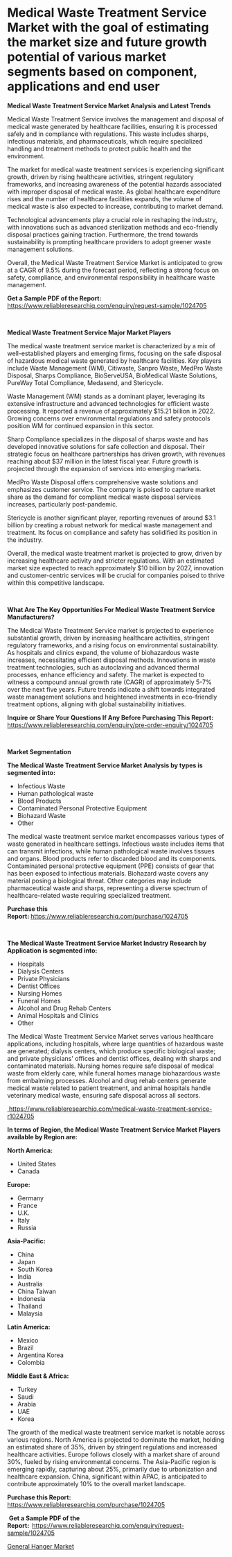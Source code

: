 <p><h1>Medical Waste Treatment Service Market with the goal of estimating the market size and future growth potential of various market segments based on component, applications and end user</h1></p><p><strong>Medical Waste Treatment Service Market Analysis and Latest Trends</strong></p>
<p><p>Medical Waste Treatment Service involves the management and disposal of medical waste generated by healthcare facilities, ensuring it is processed safely and in compliance with regulations. This waste includes sharps, infectious materials, and pharmaceuticals, which require specialized handling and treatment methods to protect public health and the environment.</p><p>The market for medical waste treatment services is experiencing significant growth, driven by rising healthcare activities, stringent regulatory frameworks, and increasing awareness of the potential hazards associated with improper disposal of medical waste. As global healthcare expenditure rises and the number of healthcare facilities expands, the volume of medical waste is also expected to increase, contributing to market demand.</p><p>Technological advancements play a crucial role in reshaping the industry, with innovations such as advanced sterilization methods and eco-friendly disposal practices gaining traction. Furthermore, the trend towards sustainability is prompting healthcare providers to adopt greener waste management solutions.</p><p>Overall, the Medical Waste Treatment Service Market is anticipated to grow at a CAGR of 9.5% during the forecast period, reflecting a strong focus on safety, compliance, and environmental responsibility in healthcare waste management.</p></p>
<p><strong>Get a Sample PDF of the Report:&nbsp;</strong> <a href="https://www.reliableresearchiq.com/enquiry/request-sample/1024705?utm_campaign=2761&utm_medium=2&utm_source=Github&utm_content=ia&utm_term=08032025&utm_id=medical-waste-treatment-service">https://www.reliableresearchiq.com/enquiry/request-sample/1024705</a></p>
<p>&nbsp;</p>
<p><strong>Medical Waste Treatment Service Major Market Players</strong></p>
<p><p>The medical waste treatment service market is characterized by a mix of well-established players and emerging firms, focusing on the safe disposal of hazardous medical waste generated by healthcare facilities. Key players include Waste Management (WM), Citiwaste, Sanpro Waste, MedPro Waste Disposal, Sharps Compliance, BioServeUSA, BioMedical Waste Solutions, PureWay Total Compliance, Medasend, and Stericycle.</p><p>Waste Management (WM) stands as a dominant player, leveraging its extensive infrastructure and advanced technologies for efficient waste processing. It reported a revenue of approximately $15.21 billion in 2022. Growing concerns over environmental regulations and safety protocols position WM for continued expansion in this sector.</p><p>Sharp Compliance specializes in the disposal of sharps waste and has developed innovative solutions for safe collection and disposal. Their strategic focus on healthcare partnerships has driven growth, with revenues reaching about $37 million in the latest fiscal year. Future growth is projected through the expansion of services into emerging markets.</p><p>MedPro Waste Disposal offers comprehensive waste solutions and emphasizes customer service. The company is poised to capture market share as the demand for compliant medical waste disposal services increases, particularly post-pandemic.</p><p>Stericycle is another significant player, reporting revenues of around $3.1 billion by creating a robust network for medical waste management and treatment. Its focus on compliance and safety has solidified its position in the industry.</p><p>Overall, the medical waste treatment market is projected to grow, driven by increasing healthcare activity and stricter regulations. With an estimated market size expected to reach approximately $10 billion by 2027, innovation and customer-centric services will be crucial for companies poised to thrive within this competitive landscape.</p></p>
<p>&nbsp;</p>
<p><strong>What Are The Key Opportunities For Medical Waste Treatment Service Manufacturers?</strong></p>
<p><p>The Medical Waste Treatment Service market is projected to experience substantial growth, driven by increasing healthcare activities, stringent regulatory frameworks, and a rising focus on environmental sustainability. As hospitals and clinics expand, the volume of biohazardous waste increases, necessitating efficient disposal methods. Innovations in waste treatment technologies, such as autoclaving and advanced thermal processes, enhance efficiency and safety. The market is expected to witness a compound annual growth rate (CAGR) of approximately 5-7% over the next five years. Future trends indicate a shift towards integrated waste management solutions and heightened investments in eco-friendly treatment options, aligning with global sustainability initiatives.</p></p>
<p><strong>Inquire or Share Your Questions If Any Before Purchasing This Report:</strong> <a href="https://www.reliableresearchiq.com/enquiry/pre-order-enquiry/1024705?utm_campaign=2761&utm_medium=2&utm_source=Github&utm_content=ia&utm_term=08032025&utm_id=medical-waste-treatment-service">https://www.reliableresearchiq.com/enquiry/pre-order-enquiry/1024705</a></p>
<p>&nbsp;</p>
<p><strong>Market Segmentation</strong></p>
<p><strong>The Medical Waste Treatment Service Market Analysis by types is segmented into:</strong></p>
<p><ul><li>Infectious Waste</li><li>Human pathological waste</li><li>Blood Products</li><li>Contaminated Personal Protective Equipment</li><li>Biohazard Waste</li><li>Other</li></ul></p>
<p><p>The medical waste treatment service market encompasses various types of waste generated in healthcare settings. Infectious waste includes items that can transmit infections, while human pathological waste involves tissues and organs. Blood products refer to discarded blood and its components. Contaminated personal protective equipment (PPE) consists of gear that has been exposed to infectious materials. Biohazard waste covers any material posing a biological threat. Other categories may include pharmaceutical waste and sharps, representing a diverse spectrum of healthcare-related waste requiring specialized treatment.</p></p>
<p><strong>Purchase this Report:&nbsp;</strong><a href="https://www.reliableresearchiq.com/purchase/1024705?utm_campaign=2761&utm_medium=2&utm_source=Github&utm_content=ia&utm_term=08032025&utm_id=medical-waste-treatment-service">https://www.reliableresearchiq.com/purchase/1024705</a></p>
<p>&nbsp;</p>
<p><strong>The Medical Waste Treatment Service Market Industry Research by Application is segmented into:</strong></p>
<p><ul><li>Hospitals</li><li>Dialysis Centers</li><li>Private Physicians</li><li>Dentist Offices</li><li>Nursing Homes</li><li>Funeral Homes</li><li>Alcohol and Drug Rehab Centers</li><li>Animal Hospitals and Clinics</li><li>Other</li></ul></p>
<p><p>The Medical Waste Treatment Service Market serves various healthcare applications, including hospitals, where large quantities of hazardous waste are generated; dialysis centers, which produce specific biological waste; and private physicians' offices and dentist offices, dealing with sharps and contaminated materials. Nursing homes require safe disposal of medical waste from elderly care, while funeral homes manage biohazardous waste from embalming processes. Alcohol and drug rehab centers generate medical waste related to patient treatment, and animal hospitals handle veterinary medical waste, ensuring safe disposal across all sectors.</p></p>
<p><a href="https://www.reliableresearchiq.com/medical-waste-treatment-service-r1024705?utm_campaign=2761&utm_medium=2&utm_source=Github&utm_content=ia&utm_term=08032025&utm_id=medical-waste-treatment-service">&nbsp;https://www.reliableresearchiq.com/medical-waste-treatment-service-r1024705</a></p>
<p><strong>In terms of Region, the Medical Waste Treatment Service Market Players available by Region are:</strong></p>
<p>
    <p> <strong> North America: </strong>
        <ul>
            <li>United States</li>
            <li>Canada</li>
        </ul>
        </p> 
    <p> <strong> Europe: </strong>
        <ul>
            <li>Germany</li>
            <li>France</li>
            <li>U.K.</li>
            <li>Italy</li>
            <li>Russia</li>
        </ul>
        </p> 
    <p> <strong> Asia-Pacific: </strong>
        <ul>
            <li>China</li>
            <li>Japan</li>
            <li>South Korea</li>
            <li>India</li>
            <li>Australia</li>
            <li>China Taiwan</li>
            <li>Indonesia</li>
            <li>Thailand</li>
            <li>Malaysia</li>
        </ul>
        </p> 
    <p> <strong> Latin America: </strong>
        <ul>
            <li>Mexico</li>
            <li>Brazil</li>
            <li>Argentina Korea</li>
            <li>Colombia</li>
        </ul>
        </p> 
    <p> <strong> Middle East & Africa: </strong>
        <ul>
            <li>Turkey</li>
            <li>Saudi</li>
            <li>Arabia</li>
            <li>UAE</li>
            <li>Korea</li>
        </ul>
    </p>
    </p>
<p><p>The growth of the medical waste treatment service market is notable across various regions. North America is projected to dominate the market, holding an estimated share of 35%, driven by stringent regulations and increased healthcare activities. Europe follows closely with a market share of around 30%, fueled by rising environmental concerns. The Asia-Pacific region is emerging rapidly, capturing about 25%, primarily due to urbanization and healthcare expansion. China, significant within APAC, is anticipated to contribute approximately 10% to the overall market landscape.</p></p>
<p><strong>Purchase this Report: </strong><a href="https://www.reliableresearchiq.com/purchase/1024705?utm_campaign=2761&utm_medium=2&utm_source=Github&utm_content=ia&utm_term=08032025&utm_id=medical-waste-treatment-service">https://www.reliableresearchiq.com/purchase/1024705</a></p>
<p>&nbsp;<strong>Get a Sample PDF of the Report:&nbsp;&nbsp;</strong><a href="https://www.reliableresearchiq.com/enquiry/request-sample/1024705?utm_campaign=2761&utm_medium=2&utm_source=Github&utm_content=ia&utm_term=08032025&utm_id=medical-waste-treatment-service">https://www.reliableresearchiq.com/enquiry/request-sample/1024705</a></p>
<p><strong></strong></p>
<p><p><a href="https://github.com/penglatilles/Market-Research-Report-List-1/blob/main/general-hanger-market.md?utm_campaign=2761&utm_medium=2&utm_source=Github&utm_content=ia&utm_term=08032025&utm_id=medical-waste-treatment-service">General Hanger Market</a></p></p>